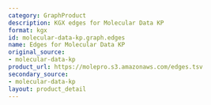 ```yaml
---
category: GraphProduct
description: KGX edges for Molecular Data KP
format: kgx
id: molecular-data-kp.graph.edges
name: Edges for Molecular Data KP
original_source:
- molecular-data-kp
product_url: https://molepro.s3.amazonaws.com/edges.tsv
secondary_source:
- molecular-data-kp
layout: product_detail
---
```

